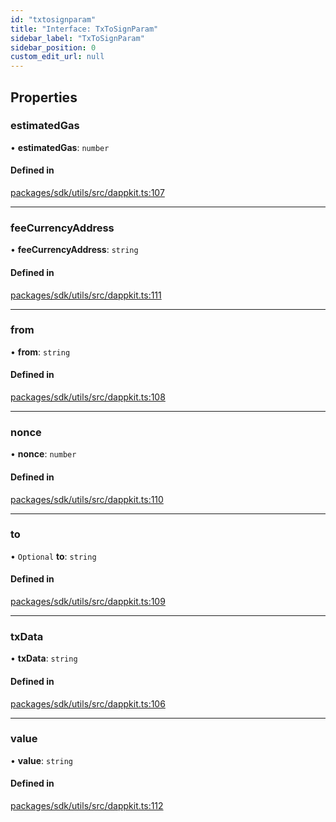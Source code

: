 ```yaml
---
id: "txtosignparam"
title: "Interface: TxToSignParam"
sidebar_label: "TxToSignParam"
sidebar_position: 0
custom_edit_url: null
---
```


## Properties

### estimatedGas

• **estimatedGas**: `number`

#### Defined in

[packages/sdk/utils/src/dappkit.ts:107](https://github.com/celo-org/celo-monorepo/tree/master/dappkit.ts#L107)

___

### feeCurrencyAddress

• **feeCurrencyAddress**: `string`

#### Defined in

[packages/sdk/utils/src/dappkit.ts:111](https://github.com/celo-org/celo-monorepo/tree/master/dappkit.ts#L111)

___

### from

• **from**: `string`

#### Defined in

[packages/sdk/utils/src/dappkit.ts:108](https://github.com/celo-org/celo-monorepo/tree/master/dappkit.ts#L108)

___

### nonce

• **nonce**: `number`

#### Defined in

[packages/sdk/utils/src/dappkit.ts:110](https://github.com/celo-org/celo-monorepo/tree/master/dappkit.ts#L110)

___

### to

• `Optional` **to**: `string`

#### Defined in

[packages/sdk/utils/src/dappkit.ts:109](https://github.com/celo-org/celo-monorepo/tree/master/dappkit.ts#L109)

___

### txData

• **txData**: `string`

#### Defined in

[packages/sdk/utils/src/dappkit.ts:106](https://github.com/celo-org/celo-monorepo/tree/master/dappkit.ts#L106)

___

### value

• **value**: `string`

#### Defined in

[packages/sdk/utils/src/dappkit.ts:112](https://github.com/celo-org/celo-monorepo/tree/master/dappkit.ts#L112)
